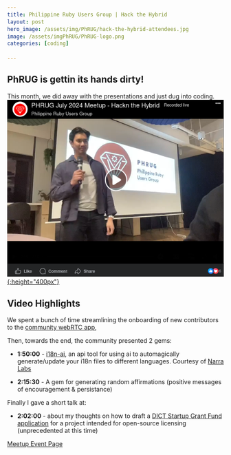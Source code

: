 ```yaml
---
title: Philippine Ruby Users Group | Hack the Hybrid
layout: post
hero_image: /assets/img/PhRUG/hack-the-hybrid-attendees.jpg
image: /assets/imgPhRUG/PhRUG-logo.png
categories: [coding]

---
```


## PhRUG is gettin its hands dirty!
This month, we did away with the presentations and just dug into coding.
[
	![Watch the video replay here!](/assets/img/PhRUG/hack-hybrid-vid-page.png){:height="400px"}
](https://www.facebook.com/phrug/videos/2615509495277217/)

## Video Highlights

We spent a bunch of time streamlining the onboarding of new contributors to the [community webRTC app](https://gitlab.com/phrug/hybrid-meetup-experiment),

Then, towards the end, the community presented 2 gems:
 - **1:50:00** - [i18n-ai](https://github.com/narralabs/i18n-ai), an api tool for using ai to automagically generate/update your i18n files to different languages.  Courtesy of [Narra Labs](https://www.narralabs.com/) 

 - **2:15:30** - A gem for generating random affirmations (positive messages of encouragement & persistance)

Finally I gave a short talk at:
 - **2:02:00** - about my thoughts on how to draft a [DICT Startup Grant Fund application](https://dict.gov.ph/wp-content/uploads/2023/03/DC-001-s.-2023-Startup-Grant-Fund-Guidelines.pdf) for a project intended for open-source licensing (unprecedented at this time)

[Meetup Event Page](https://www.meetup.com/ruby-phil/events/302437676/)
